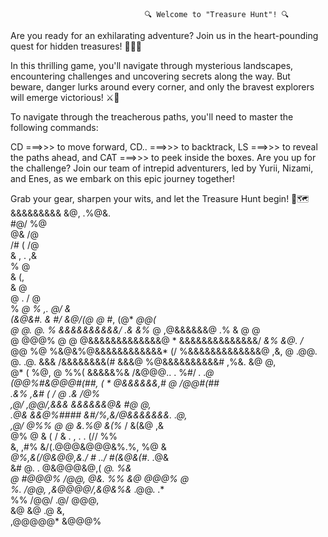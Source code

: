 
                                  🔍 Welcome to "Treasure Hunt"! 🔍

Are you ready for an exhilarating adventure? Join us in the heart-pounding quest for hidden treasures! 🏴‍☠️💎

In this thrilling game, you'll navigate through mysterious landscapes, encountering challenges and uncovering secrets along the way. But beware, danger lurks around every corner, and only the bravest explorers will emerge victorious! ⚔️🌄

To navigate through the treacherous paths, you'll need to master the following commands:

CD   ===>>> to move forward,
CD.. ===>>> to backtrack,
LS   ===>>> to reveal the paths ahead, and
CAT  ===>>> to peek inside the boxes.
Are you up for the challenge? Join our team of intrepid adventurers, led by Yurii, Nizami, and Enes, as we embark on this epic journey together!

Grab your gear, sharpen your wits, and let the Treasure Hunt begin! 💼🗺️
                                            &&&&&&&&&
                                        &@,          .%@&.                                         
                                    #@/                      %@                                     
                                 @&                             /@                                  
                              /# (                                /@                                
                             &    ,                               . ,&                              
                            %                                         @                             
                           &                                          (,                            
                           &                                           @                            
                          @     .                                 /    @                            
                          %   *@            %      ,.             @/   &                            
    (&@&#.                &   #/              &@/(@               @*  #,               (@*  *@@(    
  @        @.             @. %  &&&&&&&&&&/ .&  &%*  @  ,@&&&&&&@  .% &              @          @   
  @         @@@%           @ @ @&&&&&&&&&&&&&@   *  &&&&&&&&&&&&&&/ *&%          &@.           /*   
   @@           %@         %&@&%@&&&&&&&&&&&&*  (/  %&&&&&&&&&&&&&@ ,&,         @            .@@.   
  @.              .@.       &&&  /&&&&&&&&(#   &&&@  %@&&&&&&&&&&# ,%&.     &@                  @,  
  @*       (           %@, @       %%(        &&&&&%&    /&@@@..   .   %#/            *.      .@    
    (@@%#&@@@#(##,         (          *      @&&&&&&,#                @        /@@#(##              
                    .&%     ,&#* *(    /                 @          .&    /@%                       
                          ,@/  ,@@/,&&&                  &&&&&&@& #@ *@,                            
                               .@&   &&@%#### &#/%,&/@&&&&&&&. .*@,                                 
                                 ,@/ @%% @ @ &.%@ &(%* / &(&@ ,&                                    
                                  @% @ & ( / &  . ,   . . (// %%                                    
                                  &, ,#% &/(.@@@&@@@&%.%, %@  &                                     
                               *@%,&(/@&@@,&./ #  ../ #(&@&(#*.  .@&                                
                          &#         @.    . @&@@@&@,(     *@.         %&                           
           @      #@@@%          /@@, @&.                %%     &@          @@@%       @            
          %.                /@@,          ,&@@@@/,&@&%&*            .@@.               .*           
           %%          /@@/                                              .@/        @@@,            
             &@       &@                                                   .@       &,              
               ,@@@@@*                                                        &@@@% 
